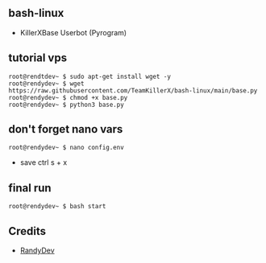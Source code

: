 ## bash-linux

* KillerXBase Userbot (Pyrogram)

## tutorial vps 
```console
root@rendtdev~ $ sudo apt-get install wget -y
root@rendydev~ $ wget https://raw.githubusercontent.com/TeamKillerX/bash-linux/main/base.py
root@rendydev~ $ chmod +x base.py
root@rendydev~ $ python3 base.py
```

## don't forget nano vars
```console
root@rendydev~ $ nano config.env
```
* save ctrl s + x 

## final run 
```console
root@rendydev~ $ bash start
```

## Credits 
* [RandyDev](https://github.com/TeamKillerX)

